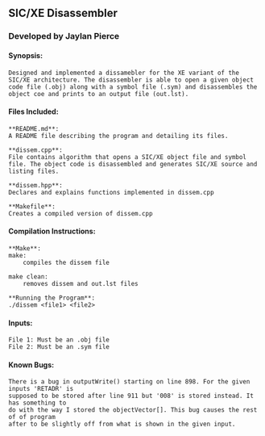 <!-----------------------------------------------------------------
Name: Jaylan Pierce
 Project: SIC/XE Disassembler
--------------------------------------------------------------------->

## SIC/XE Disassembler
### Developed by Jaylan Pierce

#### Synopsis:
    Designed and implemented a dissamebler for the XE variant of the SIC/XE architecture. The disassembler is able to open a given object code file (.obj) along with a symbol file (.sym) and disassembles the object coe and prints to an output file (out.lst).

#### Files Included:
    **README.md**:
    A README file describing the program and detailing its files.

    **dissem.cpp**:
    File contains algorithm that opens a SIC/XE object file and symbol file. The object code is disassembled and generates SIC/XE source and listing files.

    **dissem.hpp**:
    Declares and explains functions implemented in dissem.cpp

    **Makefile**:
    Creates a compiled version of dissem.cpp

#### Compilation Instructions:
    **Make**:
    make:
        compiles the dissem file

    make clean:
        removes dissem and out.lst files

    **Running the Program**:
    ./dissem <file1> <file2>

#### Inputs:
    File 1: Must be an .obj file
    File 2: Must be an .sym file

#### Known Bugs:
    There is a bug in outputWrite() starting on line 898. For the given inputs 'RETADR' is
    supposed to be stored after line 911 but '008' is stored instead. It has something to
    do with the way I stored the objectVector[]. This bug causes the rest of of program
    after to be slightly off from what is shown in the given input.